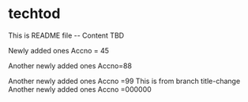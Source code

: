 # techtod


This is README file -- Content TBD


Newly added ones
Accno = 45

Another newly added ones
Accno=88

Another newly added ones
Accno =99
This is from branch title-change Another newly added ones 
Accno =000000

